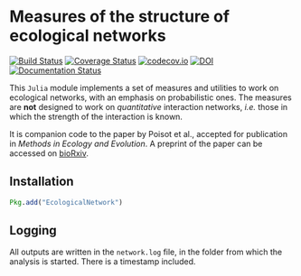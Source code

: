 # Measures of the structure of ecological networks

[![Build Status](https://travis-ci.org/PoisotLab/EcologicalNetwork.jl.svg?branch=master)](https://travis-ci.org/PoisotLab/EcologicalNetwork.jl)
[![Coverage Status](https://coveralls.io/repos/PoisotLab/EcologicalNetwork.jl/badge.svg?branch=master&service=github)](https://coveralls.io/github/PoisotLab/EcologicalNetwork.jl?branch=master)
[![codecov.io](http://codecov.io/github/PoisotLab/EcologicalNetwork.jl/coverage.svg?branch=master)](http://codecov.io/github/PoisotLab/EcologicalNetwork.jl?branch=master)
[![DOI](https://zenodo.org/badge/doi/10.5281/zenodo.16578.svg)](http://dx.doi.org/10.5281/zenodo.16578)
[![Documentation Status](https://readthedocs.org/projects/ecologicalnetworkjl/badge/?version=latest)](https://readthedocs.org/projects/ecologicalnetworkjl/?badge=latest)

This `Julia` module implements a set of measures and utilities to work on
ecological networks, with an emphasis on probabilistic ones. The measures
are **not** designed to work on *quantitative* interaction networks,
*i.e.* those in which the strength of the interaction is known.

It is companion code to the paper by Poisot et al., accepted for publication in
*Methods in Ecology and Evolution*. A preprint of the paper can be accessed on
[bioRxiv][brxpaper].

[brxpaper]: http://biorxiv.org/content/early/2015/03/13/016485

## Installation

``` julia
Pkg.add("EcologicalNetwork")
```

## Logging

All outputs are written in the `network.log` file, in the folder from which the
analysis is started. There is a timestamp included.
